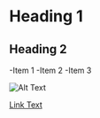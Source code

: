 # Heading 1

## Heading 2

-Item 1
-Item 2
-Item 3

![Alt Text](https://via.placeholder.com/150)

[Link Text](https://example.com)

